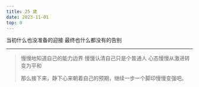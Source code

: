 ```yaml
---
title: 25 歲
date: 2023-11-01
top: 0
---
```


当初什么也没准备的迎接
最终也什么都没有的告别

<!--more-->

---

> 慢慢地知道自己的能力边界
> 慢慢认清自己只是个普通人
> 心态慢慢从激进转变为平和
>
> 那么接下来，静下心来朝着自己的预期，继续一步一个脚印慢慢变强吧。